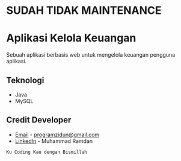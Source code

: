 # SUDAH TIDAK MAINTENANCE

# Aplikasi Kelola Keuangan
Sebuah aplikasi berbasis web untuk mengelola keuangan pengguna aplikasi.

## Teknologi
* Java
* MySQL

## Credit Developer
* [Email](mailto:programzidun@gmail.com) - programzidun@gmail.com
* [LinkedIn](https://www.linkedin.com/in/ramdanzidun/) - Muhammad Ramdan


```
Ku Coding Kau dengan Bismillah
```

